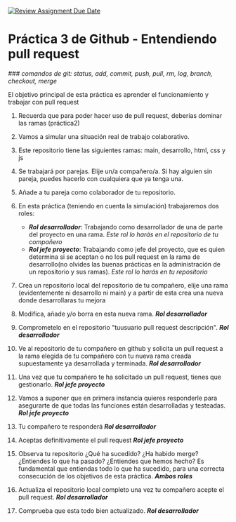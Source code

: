 [![Review Assignment Due Date](https://classroom.github.com/assets/deadline-readme-button-24ddc0f5d75046c5622901739e7c5dd533143b0c8e959d652212380cedb1ea36.svg)](https://classroom.github.com/a/GzwYJd0F)

# Práctica 3 de Github - Entendiendo pull request
*### comandos de git: status, add, commit, push, pull, rm, log, branch, checkout, merge*

El objetivo principal de esta práctica es aprender el funcionamiento y trabajar con pull request

1. Recuerda que para poder hacer uso de pull request, deberías dominar las ramas (práctica2)
   
2. Vamos a simular una situación real de trabajo colaborativo.
   
3. Este repositorio tiene las siguientes ramas: main, desarrollo, html, css y js
   
4. Se trabajará por parejas. Elije un/a compañero/a. Si hay alguien sin pareja, puedes hacerlo con cualquiera que ya tenga una.
   
5. Añade a tu pareja como colaborador de tu repositorio.
   
6. En esta práctica (teniendo en cuenta la simulación) trabajaremos dos roles:
   - ***Rol desarrollador***: Trabajando como desarrollador de una de parte del proyecto en una rama. *Este rol lo harás en el repositorio de tu compañero*
   - ***Rol jefe proyecto***: Trabajando como jefe del proyecto, que es quien determina si se aceptan o no los pull request en la rama de desarrollo(no olvides las buenas prácticas en la administración de un repositorio y sus ramas). *Este rol lo harás en tu repositorio*

7. Crea un repositorio local del repositorio de tu compañero, elije una rama (evidentemente ni desarrollo ni main) y a partir de esta crea una nueva donde desarrollaras tu mejora
   
8. Modifica, añade y/o borra en esta nueva rama. ***Rol desarrollador***
   
9. Comprometelo en el repositorio "tuusuario pull request descripción". ***Rol desarrollador***
   
10. Ve al repositorio de tu compañero en github y solicita un pull request a la rama elegida de tu compañero con tu nueva rama creada supuestamente ya desarrollada y terminada. ***Rol desarrollador***

11. Una vez que tu compañero te ha solicitado un pull request, tienes que gestionarlo. ***Rol jefe proyecto***
    
12. Vamos a suponer que en primera instancia quieres responderle para asegurarte de que todas las funciones están desarrolladas y testeadas. ***Rol jefe proyecto***
    
13. Tu compañero te responderá ***Rol desarrollador***
    
14. Aceptas definitivamente el pull request ***Rol jefe proyecto***

15. Observa tu repositorio ¿Qué ha sucedido? ¿Ha habido merge? ¿Entiendes lo que ha pasado? ¿Entiendes que hemos hecho? Es fundamental que entiendas todo lo que ha sucedido, para una correcta consecución de los objetivos de esta práctica. ***Ambos roles***
    
16. Actualiza el repositorio local completo una vez tu compañero acepte el pull request. ***Rol desarrollador***
    
17. Comprueba que esta todo bien actualizado. ***Rol desarrollador***
